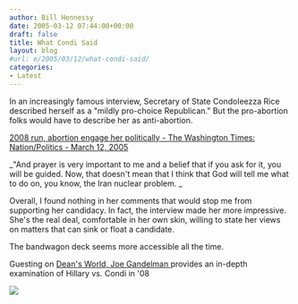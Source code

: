 ```yaml
---
author: Bill Hennessy
date: 2005-03-12 07:44:00+00:00
draft: false
title: What Condi Said
layout: blog
#url: e/2005/03/12/what-condi-said/
categories:
- Latest
---
```


In an increasingly famous interview, Secretary of State Condoleezza Rice described herself as a "mildly pro-choice Republican." But the pro-abortion folks would have to describe her as anti-abortion.




[2008 run, abortion engage her politically - The Washington Times: Nation/Politics - March 12, 2005](https://www.washtimes.com/national/20050311-115948-2015r.htm)




_"And prayer is very important to me and a belief that if you ask for it, you will be guided. Now, that doesn't mean that I think that God will tell me what to do on, you know, the Iran nuclear problem. _




Overall, I found nothing in her comments that would stop me from supporting her candidacy. In fact, the interview made her more impressive. She's the real deal, comfortable in her own skin, willing to state her views on matters that can sink or float a candidate.




The bandwagon deck seems more accessible all the time. 




Guesting on [Dean's World, Joe Gandelman ](https://www.deanesmay.com/posts/1110650678.shtml)provides an in-depth examination of Hillary vs. Condi in '08

![](https://blog.billhennessy.com/aggbug.aspx?PostID=1335)

